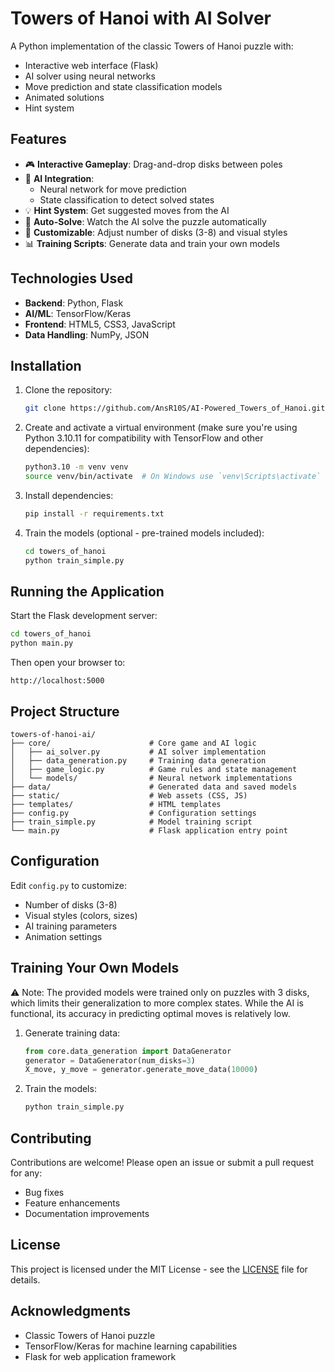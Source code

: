 # Towers of Hanoi with AI Solver

A Python implementation of the classic Towers of Hanoi puzzle with:
- Interactive web interface (Flask)
- AI solver using neural networks
- Move prediction and state classification models
- Animated solutions
- Hint system

## Features

- 🎮 **Interactive Gameplay**: Drag-and-drop disks between poles
- 🤖 **AI Integration**: 
  - Neural network for move prediction
  - State classification to detect solved states
- 💡 **Hint System**: Get suggested moves from the AI
- 🚀 **Auto-Solve**: Watch the AI solve the puzzle automatically
- 🎨 **Customizable**: Adjust number of disks (3-8) and visual styles
- 📊 **Training Scripts**: Generate data and train your own models

## Technologies Used

- **Backend**: Python, Flask
- **AI/ML**: TensorFlow/Keras
- **Frontend**: HTML5, CSS3, JavaScript
- **Data Handling**: NumPy, JSON

## Installation

1. Clone the repository:
   ```bash
   git clone https://github.com/AnsR10S/AI-Powered_Towers_of_Hanoi.git
   ```

2. Create and activate a virtual environment (make sure you're using Python 3.10.11 for compatibility with TensorFlow and other dependencies):
   ```bash
   python3.10 -m venv venv
   source venv/bin/activate  # On Windows use `venv\Scripts\activate`
   ```

4. Install dependencies:
   ```bash
   pip install -r requirements.txt
   ```
   
5. Train the models (optional - pre-trained models included):
   ```bash
   cd towers_of_hanoi
   python train_simple.py
   ```

## Running the Application

Start the Flask development server:
```bash
cd towers_of_hanoi
python main.py
```

Then open your browser to:
```
http://localhost:5000
```

## Project Structure

```
towers-of-hanoi-ai/
├── core/                      # Core game and AI logic
│   ├── ai_solver.py           # AI solver implementation
│   ├── data_generation.py     # Training data generation
│   ├── game_logic.py          # Game rules and state management
│   └── models/                # Neural network implementations
├── data/                      # Generated data and saved models
├── static/                    # Web assets (CSS, JS)
├── templates/                 # HTML templates
├── config.py                  # Configuration settings
├── train_simple.py            # Model training script
└── main.py                    # Flask application entry point
```

## Configuration

Edit `config.py` to customize:
- Number of disks (3-8)
- Visual styles (colors, sizes)
- AI training parameters
- Animation settings

## Training Your Own Models

⚠️ Note: The provided models were trained only on puzzles with 3 disks, which limits their generalization to more complex states. While the AI is functional, its accuracy in predicting optimal moves is relatively low.

1. Generate training data:
   ```python
   from core.data_generation import DataGenerator
   generator = DataGenerator(num_disks=3)
   X_move, y_move = generator.generate_move_data(10000)
   ```

2. Train the models:
   ```bash
   python train_simple.py
   ```

## Contributing

Contributions are welcome! Please open an issue or submit a pull request for any:
- Bug fixes
- Feature enhancements
- Documentation improvements

## License

This project is licensed under the MIT License - see the [LICENSE](LICENSE) file for details.

## Acknowledgments

- Classic Towers of Hanoi puzzle
- TensorFlow/Keras for machine learning capabilities
- Flask for web application framework
```
